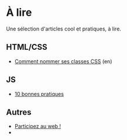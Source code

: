 # À lire
Une sélection d'articles cool et pratiques, à lire.

## HTML/CSS
* [Comment nommer ses classes CSS](http://www.bdavid.xyz/how-to-name-css-classes/) (en)

## JS
* [10 bonnes pratiques](http://www.js-attitude.fr/2013/01/21/dix-bonnes-pratiques-javascript/)

## Autres
* [Participez au web !](https://www.emmanuelbeziat.com/blog/participez-au-web/)
* 
